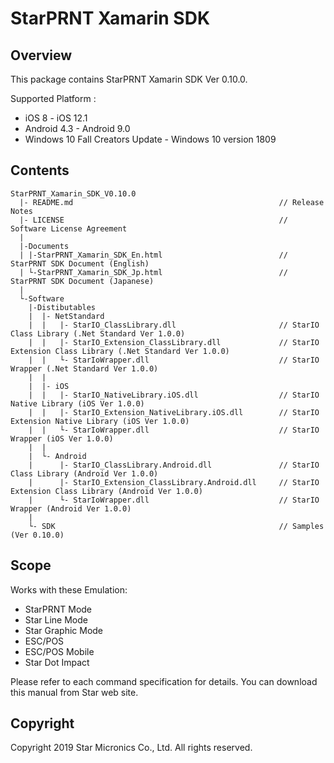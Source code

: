 # StarPRNT Xamarin SDK

## Overview

This package contains StarPRNT Xamarin SDK Ver 0.10.0.

Supported Platform :
- iOS 8 - iOS 12.1
- Android 4.3 - Android 9.0
- Windows 10 Fall Creators Update - Windows 10 version 1809


## Contents

```
StarPRNT_Xamarin_SDK_V0.10.0
  |- README.md                                              // Release Notes
  |- LICENSE                                                // Software License Agreement
  |
  |-Documents
  | |-StarPRNT_Xamarin_SDK_En.html                          // StarPRNT SDK Document (English)
  | └-StarPRNT_Xamarin_SDK_Jp.html                          // StarPRNT SDK Document (Japanese)
  |
  └-Software
    |-Distibutables
    |  |- NetStandard
    |  |   |- StarIO_ClassLibrary.dll                       // StarIO Class Library (.Net Standard Ver 1.0.0)
    |  |   |- StarIO_Extension_ClassLibrary.dll             // StarIO Extension Class Library (.Net Standard Ver 1.0.0)
    |  |   └- StarIoWrapper.dll                             // StarIO Wrapper (.Net Standard Ver 1.0.0)
    |  |
    |  |- iOS
    |  |   |- StarIO_NativeLibrary.iOS.dll                  // StarIO Native Library (iOS Ver 1.0.0)
    |  |   |- StarIO_Extension_NativeLibrary.iOS.dll        // StarIO Extension Native Library (iOS Ver 1.0.0)
    |  |   └- StarIoWrapper.dll                             // StarIO Wrapper (iOS Ver 1.0.0)
    |  |
    |  └- Android
    |      |- StarIO_ClassLibrary.Android.dll               // StarIO Class Library (Android Ver 1.0.0)
    |      |- StarIO_Extension_ClassLibrary.Android.dll     // StarIO Extension Class Library (Android Ver 1.0.0)
    |      └- StarIoWrapper.dll                             // StarIO Wrapper (Android Ver 1.0.0)
    |
    └- SDK                                                  // Samples (Ver 0.10.0)
```


## Scope

Works with these Emulation:
- StarPRNT Mode
- Star Line Mode
- Star Graphic Mode
- ESC/POS
- ESC/POS Mobile
- Star Dot Impact

Please refer to each command specification for details.
You can download this manual from Star web site.


## Copyright

Copyright 2019 Star Micronics Co., Ltd. All rights reserved.

